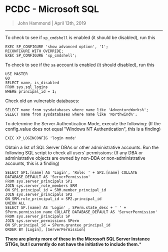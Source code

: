 # PCDC - Microsoft SQL

> John Hammond | April 13th, 2019

------------------


To check to see if `xp_cmdshell` is enabled (it should be disabled), run this

```
EXEC SP_CONFIGURE 'show advanced option', '1'; 
RECONFIGURE WITH OVERRIDE; 
EXEC SP_CONFIGURE 'xp_cmdshell'; 
```

To check to see if the `sa` account is enabled (it should disabled), run this

```
USE MASTER 
GO 
SELECT name, is_disabled 
FROM sys.sql_logins 
WHERE principal_id = 1; 
```

Check old an vulnerable databases:

```
SELECT name from sysdatabases where name like 'AdventureWorks%'; 
SELECT name from sysdatabases where name like 'Northwind%'; 
```

To determine the Server Authentication Mode, execute the following: (If the config_value does not equal "Windows NT Authentication", this is a finding)

```
EXEC XP_LOGINCONFIG 'login mode' 
```



Obtain a list of SQL Server DBAs or other administrative accounts. Run the following SQL script to check all users’ permissions: (If any DBA or administrative objects are owned by non-DBA or non-administrative accounts, this is a finding) 

```
SELECT SP1.[name] AS 'Login', 'Role: ' + SP2.[name] COLLATE DATABASE_DEFAULT AS 'ServerPermission' 
FROM sys.server_principals SP1 
JOIN sys.server_role_members SRM 
ON SP1.principal_id = SRM.member_principal_id 
JOIN sys.server_principals SP2 
ON SRM.role_principal_id = SP2.principal_id 
UNION ALL 
SELECT SP.[name] AS 'Login' , SPerm.state_desc + ' ' + SPerm.permission_name COLLATE DATABASE_DEFAULT AS 'ServerPermission' 
FROM sys.server_principals SP 
JOIN sys.server_permissions SPerm 
ON SP.principal_id = SPerm.grantee_principal_id 
ORDER BY [Login], [ServerPermission] 
```

**There are plenty more of these in the Microsoft SQL Server Instance STIGs, but I currently do not have the initiative to include them.***